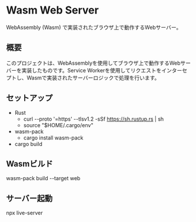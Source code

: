 # Wasm Web Server

WebAssembly (Wasm) で実装されたブラウザ上で動作するWebサーバー。

## 概要

このプロジェクトは、WebAssemblyを使用してブラウザ上で動作するWebサーバーを実装したものです。Service Workerを使用してリクエストをインターセプトし、Wasmで実装されたサーバーロジックで処理を行います。

## セットアップ
- Rust
    - curl --proto '=https' --tlsv1.2 -sSf https://sh.rustup.rs | sh
    - source "$HOME/.cargo/env"
- wasm-pack
    - cargo install wasm-pack
- cargo build

## Wasmビルド
wasm-pack build --target web

## サーバー起動
npx live-server
